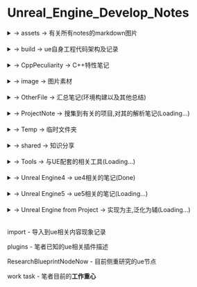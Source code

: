 # Unreal_Engine_Develop_Notes



<details>
<summary>-> assets -> 有关所有notes的markdown图片</summary>
<pre><code>
    [持续补充,将会适配到所有markdown中]
</code></pre>
</details>
    <br />
<details>
<summary>-> build -> ue自身工程代码架构及记录</summary>
<pre><code>
    Core_Runtime - 工程核心
    DesignProject - 工程设计
</code></pre>
</details>
    <br />
<details>
<summary>-> CppPeculiarity -> C++特性笔记</summary>
<pre><code>
    <details>
    <summary>-> boost -> Boost标准规范</summary>
    <pre><code>
        a_more_wil_done_task - 目前正在研究的库（未完成）
        accumulators - 用于统计和数据收集
        atomic - 原子操作
        bimap - 双向映射的容器
        circular_buffer - 循环缓冲区
        cpp_int - 高精度整数
        date_time - 日期和时间操作
        endian - 处理不同字节顺序
        format - 格式化输出
        fusion - 管理容器
        geometry_index - 管理空间索引
        geometry - 处理几何图形
        graph - 图形和图论算法
        hana - 编写元编程代码
        histogram - 直方图
        interprocess - 在进程间共享数据
        intrusive - 设计高性能容器
        iostreams - 扩展I/O流操作
        lexical_cast - 转换字符串
        localte - 本地化和国际化
        managed_shared_memory - 共享内存通信
        math - 数学和数值计算
        mp11 - 编译时操作包含类型的数据结构
        multi_array - 多维数组
        multiprecision - 高精度数学计算
        numeric_conversion - 数值转换
        optional - 安全地表示可能为空的值
        program_options - 解析命令行参数和配置文件
        property_grid - 创建属性网格
        property_map - 数据关联到图形结构
        property_tree - 操作XML、INI、JSON等配置文件格式
        random - 生成伪随机数
        rational - 有理数操作
        regex - 正则表达式支持
        safe_numerics - 安全数值操作
        signals2 - 于实现信号和槽机制
        spirit - 解析和生成文本
        stacktrace - 获取程序堆栈跟踪信息
        string_algo - 字符串处理
        test - 单元测试
        typeindex - 类型信息
        variant - 变体类型
        vmd - 预处理宏操作
    </code></pre>
    </details>
        <br />
    <details>
    <summary>-> common -> c++ 各版本同一特性改进汇总</summary>
    <pre><code>
        lambda - 匿名函数
        ptr - 指针
    </code></pre>
    </details>
        <br />
    <details>
    <summary>-> cpp11 -> C++11标准规范</summary>
    <pre><code>
        algorithm - 算法汇总
        alignment specifiers - 校准说明符
        atomic - 原子操作
        auto - 自适应类型
        bind - lambda绑定函数
        call_once once_flag - 进程单例模式
        chrono - 时间操作库
        cite move forwared - 左值引用、右值引用、移动语义、完美转发
        condition_variable - 条件变量
        constexpr - 常量表达式
        decltype - 获取目标类型
        default - class的默认函数
        delegate constructor - 委托构造函数
        delete - class的禁用函数
        enum class - 枚举类
        explicit - 显式类型转换
        final override - 虚函数的结束与重写
        for loop - for循环新方式
        forward_list - 顺序容器
        future async - 期望、异步
        inherited constructors - 继承构造函数
        lock - 锁管理
        mutex - 互斥锁
        nullptr - 空指针
        random - 随机数新方式
        regex - 正则表达式
        sizeof - 新方法(可计算class)
        static_assert - 静态断言
        Tail return type - 函数尾部定义返回类型
        thread_local - 线程局部变量
        thread - 线程池
        tie - 包装成元组的函数
        tuple - 元组
        union - 联合体
        unique_ptr shared_ptr weak_ptr - 智能指针
        volatile - 易变的
    </code></pre>
    </details>
        <br />
    <details>
    <summary>-> cpp14 -> C++14标准规范</summary>
    <pre><code>
        [[deprecated]] - function的弃用
        auto lambda - lambda支持auto形参
        auto return - 自动返回类型
        constexpr more - 常量更多的特性
        constexpr template - 模板常量
        exchange - 交换
        integer_sequence - 整数序列
        make_unique - 智能指针-唯一指针
        quoted - 字符串添加引号
        shared_timed_mutex shared_lock - 读写锁(共享锁)
        template fun - 模板函数
        other name template - 模板重载
    </code></pre>
    </details>
        <br />
    <details>
    <summary>-> cpp17 -> C++17标准规范</summary>
    <pre><code>
        __attribute__ - 状态修饰定义
        __has_include - 是否包含库判定
        [[fallthrough]] - switch跳过break判定警告屏蔽
        [[nodiscard]] - 返回必被处理修饰
        any - 通用容器
        apply - 参数包
        as_const - 创建只读引用
        constexpr lambda - lambda常量表达式
        filesystem - 文件读写库
        folding expressions - 折叠表达式
        from_chars to_chars - 变量与char[]互相转换
        if init - if初始化
        infer_type - 类型自推导
        inline type - 内联变量
        invoke - 调用任何类型的可调用对象
        lambda *this - lambda函数的this引用捕获
        make_from_tuple - 元组转类构造对象
        maybe_unused - 可能未使用修饰
        more structured binding - 更多的结构化绑定
        nested namespace - 命名空间嵌套
        optional - 可能含无值模板
        remove_reference - 移除引用修饰
        shared_mutex - 读写锁
        string_view - 字符串复制类型
        structured binding - 结构化绑定
        variant monostate - 变体容器
    </code></pre>
    </details>
        <br />
    <details>
    <summary>-> cpp20 -> C++20标准规范</summary>
    <pre><code>
        [[likely]] [[unlikely]] - 分支预测条件编译
        [[no_unique_address]] - 优化类成员空间
        assume_aligned - 内存对齐断言
        atomic shared_ptr float - 新增类型
        auto constainer - 简化容器内部类型推断
        barrier - 原子操作屏障
        basic_osyncstream - 输出流的多线程同步
        bind_front - 函数参数绑定
        chrono calendar time_zone - 时间库日历和时区
        compare - '<=>'逻辑计算
        concepts constraints - 概念和约束
        conroutine - 协程
        consteval - 编译期间执行
        constint - 零初始化和常量初始化
        counting_semaphore - 信号量
        endian - 字节序
        for loop init - 循环初始化
        format - 字符串格式化方法
        function template abbreviation - 函数模板缩写
        init catch - 支持初始化捕捉
        is_bounded_array - 检查T是否是已知边界的数组类型
        jthread - 新线程
        lambda_template - lambda的template
        lambda_this - lambda的this
        latch - 锁存器(同步线程向下计数器)
        lerp - 线性插值
        make_shared support constructed array - make_shared支持构造数组
        midpoint - 计算中点
        modules - 模块化特性(**will donw**)
        numbers - 常量库
        omit tempname - 省略tempname
        perfect forwarding - 完美转发
        Ranges - 范围库(迭代器库的扩展和泛化)
        remove_cvref - 移除类型的顶层const、volatile修饰符
        semaphore - 信号量同步机制
        source_lacation - 源码信息(文件名、行号以及函数名)
        span - 连续内存范围
        ssize - 获取容器或数组的大小
        starts_with ends_with - 判断特定字符是否前缀开始/后缀结束
        struct init - 结构体初始化
        synchronization - 同步库
        to_address - 获取指针的地址
        using enum - 支持using enum
    </code></pre>
    </details>
        <br />
    <details>
    <summary>-> cpp98 -> C++98标准规范</summary>
    <pre><code>
        bool - 支持布尔
        cast - 支持强制转换 `static_cast`、`dynamic_cast`、`const_cast`和`reinterpret_cast`
        comma operator - 支持逗号操作符
        friend - 支持友元
        inline - 支持内联
        mutable - 支持可变
        namespace - 支持命名空间
        operator - 支持运算符重载
        RTTI - 支持运行时类型识别(资源获取即初始化)
        STL - 支持标准模板库
        template - 支持模板
        try catch throw - 支持异常处理
        typedef - 支持类型重命名
        typeid - 支持运行时类型识别
        virtual - 支持虚函数
    </code></pre>
    </details>
        <br />
    <details>
    <summary>-> other -> 其他特性(不知道版本)</summary>
    <pre><code>
        __DATE__ - 获取当前日期
        __FILE__ - 获取当前文件名
        __FUNCTION__ - 获取当前函数名
        __LINE__ - 获取当前行号
        __STDC__ - 获取编译器是否符合标准
        __TIME__ - 获取当前时间
        __VA_ARGS__ - 获取可变参数
        # - 宏定义覆盖运算符
        ## - 连接运算符
        #define typedef - 宏定义与类型重命名
        #define - 宏定义
        #if defined - 检查蒂宏定义
        #ifdef #pragram once - 头文件编译一次方法
        #undef - 宏定义取消
        args sum - 可变形参
        args template - 可变形参模板类
        callback - 回调函数
        fold - 可变形参折叠表达式
        fun ptr typedef - 可变形参函数重定义(或许仍可以拓展)
        point add - 指针累加运算符分析
        sizeof strlen - 字符串占用区分
        struct using - 结构体中using类型别名
        two meaning - 二义性(nullptr定义区分的起因)
        typeof decltype - 获取变量类型
        va_start va_arg va_end - 可变参数关键字(初始化/获取/结束)
        vprintf - printf调用源代码
    </code></pre>
    </details>
        <br />
    <details>
    <summary>-> source -> 其他代码</summary>
    <pre><code>
        CheckGccVersion - 获取gcc版本
        connect_file - 连接文件
        inherit - 继承
        max_heap - 最大堆
        OpenMP - 并行编程
        os_file - 文件操作(同名不同类型文件 克隆指定位置)
        power_calculate - 幂次计算 大数乘法
        quine - quine(自我复制程序)
        vtable - 虚表
    </code></pre>
    </details>
    bate more - 标准库版本扩展细分
    bate - 标准库版本总结
    task - 测试Demo
</code></pre>
</details>
    <br />
<details>
<summary>-> image -> 图片素材</summary>
<pre><code>
    [持续补充]
</code></pre>
</details>
    <br />
<details>
<summary>-> OtherFile -> 汇总笔记(环境构建以及其他总结)</summary>
<pre><code>
    <details>
    <summary>-> construct -> 环境配置</summary>
    <pre><code>
        Construct the Android Packing And Debug - 构建Android环境的笔记
        Construct the Android - 构建Android环境的笔记
        Construct the cpp boost - 构建c++ Boost环境的笔记
        Construct the cpp - 构建c++环境的笔记
        Construct the cpp - 构建c++标准库20环境的笔记
        Construct the python from ue5 - 构建python环境的笔记
        Construct the vcpkg - 构建vcpkg的笔记
    </code></pre>
    </details>
    agreement - 开源协议汇总
    Creash problem - 目前遇到ue闪退的主要解决方案
    Debug_Log - 调试编译日志
    EncounterProblemsAndMethod - 目前遇到ue崩溃问题及其解决方案
    game task - 各类游戏操作记录
    node notes - 节点汇总笔记
    OpenMoreLib - Open前缀三方扩展库
</code></pre>
</details>
    <br />
<details>
<summary>-> ProjectNote -> 搜集到有关的项目,对其的解析笔记(Loading...)</summary>
<pre><code>
    Lyra Starter Game - 官方天琴座游戏项目
    VRExpPluginExample - OpenXR示例项目
</code></pre>
</details>
    <br />
<details>
<summary>-> Temp -> 临时文件夹</summary>
<pre><code>
    c/c++类代码在该项目下编译后执行文件将存于此处为缓存,可删除
</code></pre>
</details>
    <br />
<details>
<summary>-> shared -> 知识分享</summary>
<pre><code>
    <details>
    <summary>-> bin -> Windows执行文件</summary>
    <pre><code>
        WindowsFileMoveToAndroid - 移动到Android文件夹的脚本
    </code></pre>
    </details>
        <br />
    <details>
    <summary>-> doc -> 文档</summary>
    <pre><code>
        agreement - 协议
        BIOS UEFI - 系统引导
        NTFS EFI FAT - 存储格式
        port - 端口
        pwa公共标准 - 渐进式web应用
    </code></pre>
    </details>
        <br />
    <details>
    <summary>-> local -> 局部内容更新</summary>
    <pre><code>
        HotUpdateHotFix -> 热更新
    </code></pre>
    </details>
        <br />
    <details>
    <summary>-> private -> 笔者公开分享私有知识(转载请注明出处)</summary>
    <pre><code>
        AutoAgree.js -> 自动点赞脚本
    </code></pre>
    </details>
        <br />
    <details>
    <summary>-> public -> 已知可公开分享知识</summary>
    <pre><code>
        c++编程规范-101条规则准则与最佳实践
    </code></pre>
    </details>
</code></pre>
</details>
    <br />
<details>
<summary>-> Tools -> 与UE配套的相关工具(Loading...)</summary>
<pre><code>
    <details>
    <summary>-> Compiler -> 编译器</summary>
    <pre><code>
        c_cpp - c和cpp的编译器汇总及介绍
    </code></pre>
    </details>
        <br />
    <details>
    <summary>-> Git -> Git上传基本指令</summary>
    <pre><code>
        OutputToGit - 输出到git仓库
        ReverseCommit - 撤销git提交
        UpdateToGit - 更新git仓库
    </code></pre>
    </details>
        <br />
    <details>
    <summary>-> Linux -> Linux系统中工具常用指令</summary>
    <pre><code>
        <details>
        <summary>-> 1System monitoring tool -> 系统监控工具</summary>
        <pre><code>
            vmstat -> 提供系统运行状态信息，如CPU使用率、内存使用情况、磁盘I/O等
            iostat -> 用于监控系统硬盘的使用情况
            sar（System Activity Reporter） -> 收集和报告系统活动的工具，提供全面的系统性能分析
            htop -> 进程监控工具，提供了丰富的界面来查看系统的实时进程和资源使用情况
            iotop -> 磁盘I/O监测工具，用于监控系统中的磁盘I/O活动
            free -> 显示内存的使用情况
            netstat -> 提供网络连接、路由表、接口统计等信息
        </code></pre>
        </details>
            <br />
        <details>
        <summary>-> 2Network analysis tools -> 网络分析工具</summary>
        <pre><code>
            tcpdump -> 网络数据包捕获和分析工具
            iftop -> 监控网络带宽使用情况
            iptraf -> 提供实时的IP网络监控
            nethogs -> 监视每个进程的网络带宽使用
        </code></pre>
        </details>
            <br />
        <details>
        <summary>-> 3Process management and viewing tools -> 进程管理和查看工具</summary>
        <pre><code>
            ps -> 查看当前运行的进程
            pstack -> 显示进程的调用栈
            fuser -> 通过文件或文件结构来识别使用该文件的进程
            lsof -> 列出所有打开的文件和它们的进程
        </code></pre>
        </details>
            <br />
        <details>
        <summary>-> 4Development and debugging tools -> 开发和调试工具</summary>
        <pre><code>
            gdb -> 程序调试器
            make -> 自动化构建工具
            pt-query-digest -> 查询MySQL数据库的性能
            pt-pmp -> 查看进程的调用栈
        </code></pre>
        </details>
            <br />
        <details>
        <summary>-> 5Other Useful Tools -> 其他实用工具</summary>
        <pre><code>
            byobu、tmux、screen -> 终端复用和会话管理工具，允许在多个会话之间切换
            dstat -> 综合监控系统运行状态
            arpwatch -> 监控以太网活动
            suricata -> 网络安全监控工具
            nagios -> 网络和服务器监控工具
        </code></pre>
        </details>
            <br />
        <details>
        <summary>-> 6software testing tool -> 软件测试工具</summary>
        <pre><code>
            pytest -> 流行的Python测试框架
            Allure -> 用于自动化测试的报告工具
        </code></pre>
        </details>
            <br />
        <details>
        <summary>-> 7Package management tools -> 软件包管理工具</summary>
        <pre><code>
            yum -> 基于RPM的Linux软件包管理工具
            apt-get -> 基于Debian的Linux软件包管理工具
            pacman -> 基于Arch Linux的软件包管理工具
            emerge -> 基于Gentoo的软件包管理工具
            pkg -> 基于NetBSD的软件包管理工具
            pkg_add -> 基于OpenBSD的软件包管理工具
        </code></pre>
        </details>
    </code></pre>
    </details>
        <br />
    <details>
    <summary>-> Peculiarity -> UE相关特性介绍</summary>
    <pre><code>
        Chaos - 动态破碎布料解算
        Feflect - 反射技术
        Lumen - 软件光线追踪技术
        Nanite - 动态无限面数
        Niagara - 粒子系统
    </code></pre>
    </details>
        <br />
    <details>
    <summary>-> Plugins -> UE相关插件介绍</summary>
    <pre><code>
        plugins -> UE相关插件介绍汇总
    </code></pre>
    </details> 
        <br />
    <details>
    <summary>-> vs code -> visual studio code 配置</summary>
    <pre><code>
        add_plugins - 目前存在的插件
        c_cpp_properties - c++语言配置
        keybindings - 快捷键配置
        launch - 调试配置
        settings - 设置
        tasks - 任务配置
    </code></pre>
    </details>
        <br />
    <details>
    <summary>-> Windows -> Windows相关工具</summary>
    <pre><code>
        <details>
        <summary>-> cmd -> windows指令</summary>
        <pre><code>
            cmd - cmd指令汇总及介绍
        </code></pre>
        </details>
            <br />
        <details>
        <summary>-> Batch Script -> 批处理脚本</summary>
        <pre><code>
            cmd_ode - cmd指令整合
            code_powershell - powershell指令整合
            compare batch_script cmd - 两者差异
            compare powershell cmd - 两者差异
            Install_[Android_Project_Name]-arm64 - 安装安卓脚本
            Uninstall_[Android_Project_Name]-arm64 - 卸载安卓脚本
        </code></pre>
        </details> 
    </code></pre>
    </details> 
        cloc - 代码统计工具
        GDA - Android apk 解析工具
        linux_debug_method - linux代码调试方法
        windows_debug_method - windows代码调试方法
</code></pre>
</details>
    <br />
<details>
<summary>-> Unreal Engine4 -> ue4相关的笔记(Done)</summary>
<pre><code>
    -> 0【虚幻4】UE4初学者系列教程合集-全中文新手入门教程 BV164411Y732
    -> 1 siki Cpp基础 BV1Wt4y1Q7ED
    -> 2 siki 动作游戏入门 BV1Ki4y1V78e
    -> 3 官网 开始入门
    -> 4 siki Unreal蓝图案例 BV1F7411L7pg
    -> 5 siki 换装系统 BV1p64y1F7fh
    -> 6 背包系统 BV1r4411d76g
    -> book notes -> 书籍相关笔记
</code></pre>
</details>
    <br />
<details>
<summary>-> Unreal Engine5 -> ue5相关的笔记(Loading...)</summary>
<pre><code>
    <details>
    <summary>-> 蓝图(BluePrints) -> 对应名字的蓝图</summary>
    <pre><code>
        -> 函数(Functions) -> 特定API解析
        -> 节点(Node) -> 蓝图节点
        -> 蓝图类(BP Class) -> 创建的蓝图类模板
        -> 事件(Event) -> 触发事件节点
        -> 组件(Component) -> Actor模板类添加的组件
        结构(Struct) - 结构体
        蓝图函数库(BlueprintFunctionlibraryLib) - 蓝图函数库
        枚举(Enum) - 枚举
    </code></pre>
    </details>
        <br />
    <details>
    <summary>-> 模型(Model) - 基本模型创建</summary>
    <pre><code>
        -> 0基础
        -> 1光源
        -> 2过场动画
        -> 3形状
        -> 4媒体模板
        -> 5视觉效果
        -> 6体积
        -> 7所有类
        -> 8放置Actor面板
    </code></pre>
    </details>
        <br />
    <details>
    <summary>-> 人工智能(Artificial Intelligence) - AI行为要素</summary>
    <pre><code>
        黑板(Blackboard) - AI行为必要数据存储库
        行为树(Behavior Tree) - AI行为逻辑设定
    </code></pre>
    </details>
        <br />
    <details>
    <summary>-> 输入(Input) -> ue5增强输入特性</summary>
    <pre><code>
        输入操作 - 条件
        输入映射情境 - 管理
        玩家可映射输入配置 - 设置
        ProjectSetting_ActionMappings - 离散渐进按键预设
        ProjectSetting_AxisMappings - 连续渐进按键预设
    </code></pre>
    </details>
        <br />
    <details>
    <summary>-> Cpp -> UE中c++开发相关笔记</summary>
    <pre><code>
        <details>
        <summary>-> define -> UE宏预设</summary>
        <pre><code>
            GENERATED_BODY - 生成代码模板
            RIGVM_METHOD - 蓝图中的虚拟机方法
            UCLASS - 类
            UCLASSES - 组类声明
            UDELEGATE - 事件委托
            UENUM - 枚举
            UFUNCTION - 蓝图中调用的函数
            UFUNCTIONPOINTER - 函数指针
            UINTERFACE - 接口
            UMETA - 类、属性或函数添加元数据
            UPARAM - 声明函数的参数
            UPROPERTY - 定义属性元数据和变量说明符
            USTRUCT - 结构体
        </code></pre>
        </details>
            <br />
        <details>
        <summary>-> Class -> UE类</summary>
        <pre><code>
            <details>
            <summary>-> 多线程 -> UE多线程汇总</summary>
            <pre><code>
                AsyncTask - 并发线程池
                FRunnable - 线程执行体
                TaskGraph - 任务图
                thread - c++基础多线程
            </code></pre>
            </details>
                <br />
            <details>
            <summary>-> 异步 -> UE异步汇总</summary>
            <pre><code>
                UBlueprintAsyncActionBase - 异步蓝图
            </code></pre>
            </details>
        </code></pre>
        </details>
    </code></pre>
    </details>
        <br />
    <details>
    <summary>-> Project-Build -> 以vs构建工程笔记</summary>
    <pre><code>
        Note - 笔记
    </code></pre>
    </details>
        <br />
    <details>
    <summary>-> Project-Package -> 不同环境打包工程笔记</summary>
    <pre><code>
        Android - 打包安卓
        Windows - 打包Windows
    </code></pre>
    </details> 
    bate -> ue版本控制
</code></pre>
</details>
    <br />
<details>
<summary>-> Unreal Engine from Project -> 实现为主,泛化为辅(Loading...)</summary>
<pre><code>
    <details>
    <summary>-> bilibili -> b站</summary>
    <pre><code>
        -> 谌嘉诚 31898841
        -> 非真实元小仙 352113380
        -> 技术宅阿棍儿 92060300
        -> 就是如此多娇的Brilaxy 91486031
        -> 瞬夜之港 519286600
        -> 遥不可及的柒 600306449
        -> 游方学者 691857592
        -> 游戏人YR 5935185
        -> 张亮002 22867601
        -> GALAXIX动漫大陆 44903914
        -> tt脑思 398514747
        -> Unreal_Explorer 392671534
    </code></pre>
    </details>
        <br />
    <details>
    <summary>-> Website -> 个人网站</summary>
    <pre><code>
        砥才人_代码质疑人生
        风恋残雪_凡事看本质
    </code></pre>
    </details>
        <br />
    <details>
    <summary>-> zhihu -> 知乎</summary>
    <pre><code>
        大侠刘茗
        大钊_InsideUE4
        戴巍
        房燕良
        放牛的星星
        孤傲雕
        技术宅阿棍儿
        篮子悠悠
        南京周润发
        日天
        小熊猫吃牙膏
        星辰大海
        喧嚣
        一头神秘鸟
        这像画码
        佐味_图解ue4源码
        DrakFlameMaster
        davidpp
        Elvic Liang
        FlyingTree
        Jerish
        Jiff
        LRyir
        Mantra
        Michael
    </code></pre>
    </details>
    0MarkdownGrammar - markdown语法
    1htmlGrammar - markdown-html语法
    2CopyCode - 特定复制markdown语法
    Readme - 本根目录内容说明
</code></pre>
</details>
    <br />

import - 导入到ue相关内容现象记录

plugins - 笔者已知的ue相关插件描述

ResearchBlueprintNodeNow - 目前侧重研究的ue节点

work task - 笔者目前的**工作重心**

